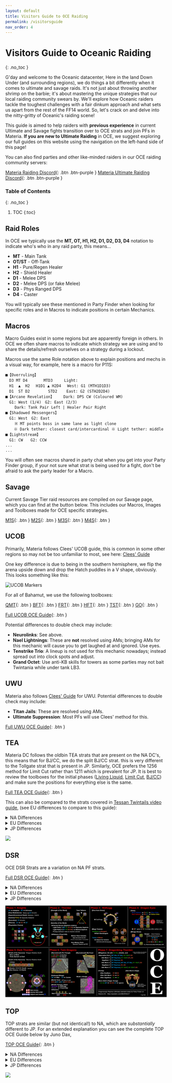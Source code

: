 ```yaml
---
layout: default
title: Visitors Guide to OCE Raiding
permalink: /visitorsguide
nav_order: 4
---
```


# Visitors Guide to Oceanic Raiding
{: .no_toc }

G'day and welcome to the Oceanic datacenter, Here in the land Down Under (and surrounding regions), we do things a bit differently when it comes to ultimate and savage raids. It's not just about throwing another shrimp on the barbie; it's about mastering the unique strategies that our local raiding community swears by. We'll explore how Oceanic raiders tackle the toughest challenges with a fair dinkum approach and what sets us apart from the rest of the FF14 world. So, let's crack on and delve into the nitty-gritty of Oceanic's raiding scene!

This guide is aimed to help raiders with **previous experience** in current Ultimate and Savage fights transition over to OCE strats and join PFs in Materia. **If you are new to Ultimate Raiding** in OCE, we suggest exploring our full guides on this website using the navigation on the left-hand side of this page! 

You can also find parties and other like-minded raiders in our OCE raiding community servers: 

[Materia Raiding Discord](https://discord.gg/EySn5dRj65){: .btn .btn-purple }
[Materia Ultimate Raiding Discord](https://discord.gg/ArZz3b8PZV){: .btn .btn-purple }

### Table of Contents
{: .no_toc }

1. TOC
{:toc}

## Raid Roles

In OCE we typically use the **MT, OT, H1, H2, D1, D2, D3, D4** notation to indicate who's who in any raid party, this means...

- **MT** - Main Tank
- **OT/ST** - Off-Tank
- **H1** - Pure/Regen Healer
- **H2** - Shield Healer
- **D1** - Melee DPS
- **D2** - Melee DPS (or fake Melee)
- **D3** - Phys Ranged DPS
- **D4** - Caster

You will typically see these mentioned in Party Finder when looking for specific roles and in Macros to indicate positions in certain Mechanics. 

## Macros

Macro Guides exist in some regions but are apparently foreign in others. In OCE we often share macros to indicate which strategy we are using and to share the details/refresh ourselves on a strategy during a lockout. 

Macros use the same Role notation above to explain positions and mechs in a visual way, for example, here is a macro for P11S: 

```
■【Overruling】
　D3 MT D4　　　  MTD3　　　Light: 
　H1  ▲  H2　 H1D1 ▲ H2D4　 West: G1 (MTH1D1D3) 
　D1  ST D2　　　   STD2    East: G2 (STH2D2D4)
■【Arcane Revelation】    Dark: DPS CW (Coloured WM)
　G1: West (1/4)　G2: East (2/3)
    Dark: Tank Pair Left | Healer Pair Right
■【Shadowed Messengers】
　G1: West　G2: East  
    ※ MT points boss in same lane as light clone　
　  ※ Dark tether: closest card/intercardinal ※ Light tether: middle
■【Lightstream】
　G1: CW　　G2: CCW
...
...
```

You will often see macros shared in party chat when you get into your Party Finder group, if your not sure what strat is being used for a fight, don't be afraid to ask the party leader for a Macro.

## Savage
Current Savage Tier raid resources are compiled on our Savage page, which you can find at the button below. This includes our Macros, Images and Toolboxes made for OCE specific strategies. 

[M1S](/m1s){: .btn }
[M2S](/m2s){: .btn }
[M3S](/m3s){: .btn }
[M4S](/m4s){: .btn }

## UCOB

Primarily, Materia follows Clees' UCOB guide, this is common in some other regions so may not be too unfamiliar to most, see here: [Clees' Guide](https://ultimates.guide/ucob/)

One key difference is due to being in the southern hemisphere, we flip the arena upside down and drop the Hatch puddles in a V shape, obviously. This looks something like this: 

<img src="{{ site.baseurl }}/assets/images/diagrams/ucobmarkers.webp" alt="UCOB Markers" style="height: 400px">

For all of Bahamut, we use the following toolboxes: 

[QMT](https://ff14.toolboxgaming.space/?id=877146678916361&preview=1){: .btn }
[BFT](https://ff14.toolboxgaming.space/?id=838145884536361&preview=1){: .btn }
[FRT](https://ff14.toolboxgaming.space/?id=810783368854861&preview=1){: .btn }
[HFT](https://ff14.toolboxgaming.space/?id=740246169786361&preview=1){: .btn }
[TST](https://ff14.toolboxgaming.space/?id=141245760517361&preview=1){: .btn }
[GO](https://ff14.toolboxgaming.space/?id=803246524767361&preview=1){: .btn }

[Full UCOB OCE Guide](/ucob){: .btn }

Potential differences to double check may include:

- **Neurolinks**: See above.
- **Nael Lightnings**: These are **not** resolved using AMs; bringing AMs for this mechanic will cause you to get laughed at and ignored. Use eyes.
- **Tenstrike Trio**: A lineup is not used for this mechanic nowadays; instead spread out into clock spots and adjust.
- **Grand Octet**: Use anti-KB skills for towers as some parties may not bait Twintania while under tank LB3.

## UWU
Materia also follows [Clees' Guide](https://ultimates.guide/uwu/) for UWU. Potential differences to double check may include:

- **Titan Jails**: These are resolved using AMs.
- **Ultimate Suppression**: Most PFs will use Clees' method for this.

[Full UWU OCE Guide](/uwu){: .btn }

## TEA
Materia DC follows the oldbin TEA strats that are present on the NA DC's, this means that for BJ/CC, we do the split BJ/CC strat. this is very different to the Tollgate strat that is present in JP. Similarly, OCE prefers the 1256 method for Limit Cut rather than 1211 which is prevalent for JP. It is best to review the toolboxes for the initial phases ([Living Liquid](https://ff14.toolboxgaming.space/?id=830419115443951&preview=1), [Limit Cut](https://ff14.toolboxgaming.space/?id=240411819443951&preview=1), [BJ/CC](https://ff14.toolboxgaming.space/?id=340414049443951&preview=1)) and make sure the positions for everything else is the same.

[Full TEA OCE Guide](/tea){: .btn }

This can also be compared to the strats covered in [Tessan Twintails video guide](https://www.youtube.com/watch?v=uVtZ8-XoOZ0), (see EU differences to compare to this guide): 

<details markdown=1>
<summary>NA Differences</summary>
    
### General Notes
{: .no_toc }
As mentioned in raid roles section:
D1 = M1/DRG pos
D2 = M2/NIN pos
D3 = Phys Range/R1
D4 = Caster/R2
    
H1 = Regen Healer
H2 = Shield Healer
Esuna Prio is default assumed to be H1 self + top -> bottom, and H2 self + bottom -> top

OT sometimes referenced as ST

### Temporal Stasis
{: .no_toc }
During Temporal Stasis mech after Phase 2, instead of FFA, supports prio left, and DPS right for long tethers, rest is the same (short tether is on the add to the right and no tether is to the add on the left).

<img src="https://github.com/nozzyxx/materiaraiding/assets/160133948/31845dfb-fc41-4ad0-8f3c-5f6972c61b5a" alt="Temporal Stasis" style="height: 400px">


### Inception Formation
{: .no_toc }
Everything is mostly the same: Tanks and Stack go LEFT relative to the heart, and everyone else goes RIGHT.
The MT will usually bait the Super Jump (communicate if you prefer OT to take).

### Wormhole
{: .no_toc }
No differences, we follow the KR sim strat on the most part. [KR Simulator](https://materiaraiding.com/tea.html#simulator)

### Final Word
{: .no_toc }
Standard positions are rotated about 90 degrees and start from east side of the room, Dark Beacon plants in the middle of the 2 Marker (EAST) and light beacon middle placed in D Marker west.

For an extended explanation you can see the complete TEA OCE Guide below by Noz Leafhill,

</details>
<details markdown=1>
<summary>EU Differences</summary>

### General Notes
{: .no_toc }
As mentioned in raid roles section:
D1 = M1/DRG pos
D2 = M2/NIN pos
D3 = Phys Range/R1
D4 = Caster/R2
    
H1 = Regen Healer
H2 = Shield Healer
Esuna Prio is default assumed to be H1 self + top -> bottom, and H2 self + bottom -> top

OT sometimes referenced as ST

### Temporal Stasis
{: .no_toc }
During Temporal Stasis mech after Phase 2, blue tether prio is flipped, supports prio left, and DPS right, rest is the same (short tether is on the add to the right and no tether is to the add on the left).

<img src="https://github.com/nozzyxx/materiaraiding/assets/160133948/31845dfb-fc41-4ad0-8f3c-5f6972c61b5a" alt="Temporal Stasis" style="height: 400px">

### Inception Formation
{: .no_toc }
Everything after flarethrowers is flipped left to right, up until the blue tether finishes resolving.
This means Tanks and Stack go LEFT relative to the heart, and everyone else goes RIGHT.
The MT will usually bait the Super Jump (communicate if you prefer OT to take).

### Wormhole
{: .no_toc }
No differences, we follow the KR sim strat. [KR Simulator](https://materiaraiding.com/tea.html#simulator)

### Final Word
{: .no_toc }
Standard positions are rotated about 90 degrees and start from east side of the room, Dark Beacon plants in the middle of the 2 Marker (EAST) and light beacon middle placed in D Marker west.

For an extended explanation you can see the complete TEA OCE Guide below by Noz Leafhill,
</details>
<details markdown=1>
<summary>JP Differences</summary>
Please refer to full guide.

[Full TEA OCE Guide](/tea){: .btn }
</details>

<a href=".\assets\images\cheatsheets\teacheatsheet.webp" target="_blank"><img src=".\assets\images\cheatsheets\tescheatsheet.webp"></a>

## DSR
OCE DSR Strats are a variation on NA PF strats.

[Full DSR OCE Guide](/dsr){: .btn }

<details markdown=1>
<summary>NA Differences</summary>
Phase 2 onwards, Waymarks are positioned along the walls rather than in the middle.

Phase 3: Materia does Easthogg. Niddstinien is faced north, and we resolve all arrows by facing our character east. [Easthogg Video Guide](https://www.youtube.com/watch?v=j_Hz3I4ENK4)

Death of the Heavens in Dark Thordan: base positioning before the mech starts is a lineup in the middle of the room H1>MT>D3>D1>D2>D4>ST>H2, dooms are positioned along the south side rather than north, and they are knocked back north to soak their puddles.

Double dragons: we may resolve wroth AM's somewhat differently NA strats. like with NA we also do fixed wyrmsbreath 1 + 2 which is different than how it is done in Elemental. tanks are also using their invuln's on cautrize at the end of double dragons.

In Dragon King Thordan, all 3 akh morn edge stacks are handled with 3-3-2 rather than 6-1-1.

For an extended explanation you can see the complete DSR OCE Guide below by Juno Dax,

</details>
<details markdown=1>
<summary>EU Differences</summary>
Please refer to full guide.

[Full DSR OCE Guide](/dsr){: .btn }
</details>
<details markdown=1>
<summary>JP Differences</summary>
There are a number of differences between OCE and JP for DSR. Please review this list for specific mechanics, using the language in [Tuufless' guide](https://tuufless.github.io/FFXIV-Elemental-Raid-Macros/ultimates/dsr/). It is recommended that you are familiar with these differences before you join clear/reclear parties.

- **General**: From Phase 2 onwards, waymarks are positioned along the walls rather than in the middle.
- **1. The Holy See**
    - **Hyperdimensional Slash:** Initial marked players spread along the **north** side.
- **2. King Thordan**
    - **Strength of the Ward**: When spreading, MT/H1 and ST/H2 positions are swapped.
- **4. Eyes**
    - **Orbs**
        - Initial lineup is different; check cheat sheet for details.
        - **Tanks and melees** take yellow orbs, and move to ranged and healers to pass tethers afterwards.
    - **Mirage Dives**
        - **Ranged and healers** take dives first, using the positions in the cheat sheet.
        - The order of swaps are tanks, melees, then ranged and healers again.
- **5. Alternate Thordan**
    - **Wrath of the Heavens**: AMs are **not** used to mark lightnings; using AMs here will cause you to get laughed at and ignored.
    - **Death of the Heavens**:
        - Dooms are **south**, so positioning for tethers afterwards is flipped from JP.
        - The line up from left to right is H1 MT D3 D1 D2 D4 ST H2.
- **6. Double Dragons**
    - **Wyrmsbreath #1**: Anchors are H1, D1 and D4.
    - **Hallowed Wings**: For both Hallowed Wings, MT moves to the wall while ST stays centre.
    - **Wroth Flames**: AM meanings may be different to JP - binds are towards the wall while ignores are towards the centre.
    - **Wyrmsbreath #2**: OCE uses the **fixed strat**; consult the cheat sheet or Tuufless' FAQ in P6 for details.
- **7. Dragonking Thordan**
    - **General**: Mitigations are different from JP; consult the cheat sheet for details.
    - **Enrage**: MT takes towers first instead of ST.

</details>

<a href=".\assets\images\cheatsheets\dsrcheatsheet.webp" target="_blank"><img src=".\assets\images\cheatsheets\dsrcheatsheet.webp"></a>

## TOP
TOP strats are similar (but not identical!) to NA, which are *substantially* different to JP. For an extended explanation you can see the complete TOP OCE Guide below by Juno Dax,

[TOP OCE Guide](/top){: .btn }

<details markdown=1>
<summary>NA Differences</summary>

For NA players, both DPS and supports move during P6 WC2 instead of DPS not moving. DPS dodge CW, supports CCW.
<img src="./assets/images/diagrams/exasquares.webp" alt="Cosmo Arrow 2 Spread Positions" style="height: 400px">

[Full TOP OCE Guide](/top){: .btn }
</details>
<details markdown=1>
<summary>EU Differences</summary>
Please refer to full guide.

[Full TOP OCE Guide](/top){: .btn }
</details>
<details markdown=1>
<summary>JP Differences</summary>
For JP players, please review this list of differences, using the language in [Tuufless' guide](https://tuufless.github.io/FFXIV-Elemental-Raid-Macros/ultimates/top/). It is recommended you do **not** join clear/reclear parties before adapting to these differences.

- **General**: OCE will use the [TOP Mitty sheet](https://docs.google.com/spreadsheets/d/1PmSX_yO5GSykt3_Lkh3-LPAOeI2UosCIMLVxmwWEedE/edit#gid=0) for mitigations, heals and tankbusters.
- **1. Omega**
    - **Program Loop**
        - **CCW from NW**, the priority is H1 D3 D1 MT ST D2 D4 H2. 
        - If this priority is flipped, this is equivalent to CW from NW. 
    - **Pantokrator**
        - Light parties reference **SW** and **NE**. If the Flamethrowers hit the SW and NE points, rotate **clockwise** to the next safe sector.
        - Priority order is **SW:** H1 D3 D1 MT ST D2 D4 H2 **:NE**.
- **2. Omega M/F**
    - **Party Synergy**
        - OCE uses **BPOG** for this mechanic. North to south, this is ×□〇▽. Flip × and ▽ if Remote Glitch.
        - To determine who is moving left and right of the eye, line up before the start of the mechanic from left to right in the following priority: H1 D3 D1 MT ST D2 D4 H2. 
        - If both stacks are on one side, the pair **closest** to the eye swaps.
    - **Limitless Synergy**
        - MT takes the tankbuster tether CCW from N, ST takes the tankbuster CW from N.
- **3. Omega Reconfigured**
    - **Transition**
        - Spreads are **north**.
        - Before the transition, line up from left to right in the following priority: H1 D3 D1 MT ST D2 D4 H2.
        - AMs are **not** used for this mechanic; using AMs here will cause you to get laughed at and ignored.
    - **Hello, World**
        - Stack in, Defamation out when moving. Tethers give way to Rot.
        - MT will hold emnity during this mechanic, while the ST should assist with mits during autos.
    - **Monitors**
        - Before the transition, line up vertically west of the boss in the following priority: H1 D3 D1 MT ST D2 D4 H2.
        - Monitor positions are completely different to JP; consult the cheat sheet for details. In particular, monitor 3 should be at the SE corner of their waymark, while non-monitor 2 should be at the NW corner.
        - AMs are **not** used for this mechanic; using AMs here will cause you to get laughed at and ignored.
- **5. Run: Dynamis**
    - **Delta**
        - The positions for players taking Hello, Near World are different to JP, consult the cheat sheet for details.
        - AMs are **not** used to mark initial Hello, Near/Distant Worlds.
    - **Sigma**
        - The initial lineup uses **BPOG**, and is positioned **under Omega-M**. Omega-M is still relative North for the tether mechanic.
        - AM icons may be different to JP. In particular, bind 1/2 is used for lasers (left to right, with Omega-F as north), while attack 1-4 is used for players taking Hello, Near/Distant World from north to south.
    - **Omega**
        - AM icons are the same as before for this mechanic, with binds being used for monitors and beetle tethers.
- **6. Alpha Omega**
    - **General**: Review the cheat sheet for mitigations; tanks should also make sure to confirm their invuln/LB order.
    - **Unlimited Wave Cannon**: the party moves 1 waymark from the first Exaflare.
    - **Wave Cannon** is resolved south.
    - **Cosmo Arrow 2**: initial spread positions are different; consult the cheat sheet below. **Both DPS and supports move for exasquares**: DPS CW, supports CCW (see the diagram at the start of the section). Do not move all the way to the cardinal waymark.
    - **Cosmo Meteor**: H1 will move to the centre by default.
</details>

<a href="{{ site.baseurl }}/assets/images/cheatsheets/topcheatsheet.webp" target="_blank"><img src="{{ site.baseurl }}/assets/images/cheatsheets/topcheatsheet.webp"></a>
